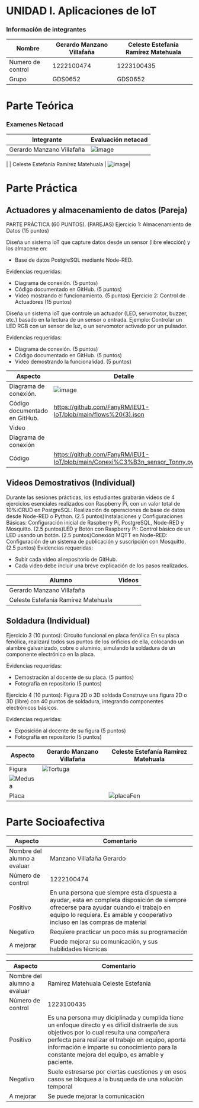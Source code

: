 # UNIDAD I. Aplicaciones de IoT

### Información de integrantes

| Nombre | Gerardo Manzano Villafaña | Celeste Estefanía Ramírez Matehuala |
|--------------|--------------|--------------|
| Numero de control | 1222100474 | 1223100435 |
| Grupo | GDS0652 | GDS0652 |


# Parte Teórica 

### Examenes Netacad

| Integrante | Evaluación netacad |
|--------------|--------------|
| Gerardo Manzano Villafaña | ![image](https://github.com/user-attachments/assets/abe5d4ec-9a08-41f8-8986-0d70431f4ceb)
  | 
| Celeste Estefanía Ramírez Matehuala | ![image](https://github.com/user-attachments/assets/e1793cf4-f434-46e0-93fa-2a5957fbc718)|

# Parte Práctica

## Actuadores y almacenamiento de datos (Pareja)

PARTE PRÁCTICA (60 PUNTOS).
(PAREJAS)
Ejercicio 1: Almacenamiento de Datos (15 puntos)

Diseña un sistema IoT que capture datos desde un sensor (libre elección) y los almacene en:

- Base de datos PostgreSQL mediante Node-RED.

Evidencias requeridas:
- Diagrama de conexión. (5 puntos)
- Código documentado en GitHub. (5 puntos)
- Video mostrando el funcionamiento. (5 puntos)
Ejercicio 2: Control de Actuadores (15 puntos)

Diseña un sistema IoT que controle un actuador (LED, servomotor, buzzer, etc.) basado en la lectura de un sensor o entrada.
Ejemplo: Controlar un LED RGB con un sensor de luz, o un servomotor activado por un pulsador.

Evidencias requeridas:
- Diagrama de conexión. (5 puntos)
- Código documentado en GitHub. (5 puntos)
- Video demostrando la funcionalidad. (5 puntos)

| Aspecto | Detalle |
|--------------|--------------|
| Diagrama de conexión. | ![image](https://github.com/user-attachments/assets/707451e8-f350-4b57-9f29-df10a0fb10e2)| 
| Código documentado en GitHub. | https://github.com/FanyRM/IEU1-IoT/blob/main/flows%20(3).json |
| Video ||
| Diagrama de conexión ||
| Código | https://github.com/FanyRM/IEU1-IoT/blob/main/Conexi%C3%B3n_sensor_Tonny.py |

## Videos Demostrativos (Individual)

Durante las sesiones prácticas, los estudiantes grabarán videos de 4 ejercicios esenciales realizados con Raspberry Pi, con un valor total de 10%:CRUD en PostgreSQL: Realización de operaciones de base de datos desde Node-RED o Python. (2.5 puntos)Instalaciones y Configuraciones Básicas: Configuración inicial de Raspberry Pi, PostgreSQL, Node-RED y Mosquitto. (2.5 puntos)LED y Botón con Raspberry Pi: Control básico de un LED usando un botón. (2.5 puntos)Conexión MQTT en Node-RED: Configuración de un sistema de publicación y suscripción con Mosquitto. (2.5 puntos)
Evidencias requeridas:
- Subir cada video al repositorio de GitHub.
- Cada video debe incluir una breve explicación de los pasos realizados.

| Alumno | Videos |
|--------------|--------------|
| Gerardo Manzano Villafaña |  | 
| Celeste Estefanía Ramírez Matehuala |  |


## Soldadura (Individual)

Ejercicio 3 (10 puntos): Circuito funcional en placa fenólica
En su placa fenólica, realizará todos sus puntos de los orificios de ella, colocando un alambre galvanizado, cobre o aluminio, simulando la soldadura de un componente electrónico en la placa.

Evidencias requeridas:
- Demostración al docente de su placa. (5 puntos)
- Fotografía en repositorio (5 puntos)

Ejercicio 4 (10 puntos): Figura 2D o 3D soldada
Construye una figura 2D o 3D (libre) con 40 puntos de soldadura, integrando componentes electrónicos básicos.

Evidencias requeridas:
- Exposición al docente de su figura (5 puntos)
- Fotografía en repositorio (5 puntos)

| Aspecto | Gerardo Manzano Villafaña | Celeste Estefanía Ramírez Matehuala |
|--------------|--------------|--------------|
| Figura | ![Tortuga](https://github.com/user-attachments/assets/be7fe98f-8250-468d-81d2-d47742eaf89b)
 | ![Medusa](https://github.com/user-attachments/assets/99f565e4-151f-447b-907d-31c660de838b) |
| Placa |  | ![placaFen](https://github.com/user-attachments/assets/836ccad2-84f9-4992-a532-0d3a37c7ec82) |

# Parte Socioafectiva

| Aspecto | Comentario | 
|--------------|--------------|
| Nombre del alumno  a evaluar | Manzano Villafaña Gerardo |
| Número de control | 1222100474 |
| Positivo | En una persona que siempre esta dispuesta a ayudar, esta en completa disposición de siempre ofrecerse para ayudar cuando el trabajo en equipo lo requiera. Es amable y cooperativo incluso en las compras de materíal |
| Negativo | Requiere practicar un poco más su programación |
| A mejorar | Puede mejorar su comunicación, y sus habilidades técnicas |


| Aspecto | Comentario | 
|--------------|--------------|
| Nombre del alumno  a evaluar | Ramirez Matehuala Celeste Estefania |
| Número de control | 1223100435 |
| Positivo | Es una persona muy diciplinada y cumplida tiene un enfoque directo y es dificil distraerla de sus objetivos por lo cual resulta una compañera perfecta para realizar el trabajo en equipo, aporta información e imparte su conocimiento para la constante mejora del equipo, es amable y paciente.  |
| Negativo | Suele estresarse por ciertas cuestiones y en esos casos se bloquea a la busqueda de una solución temporal  |
| A mejorar | Se puede mejorar la comunicación  |







